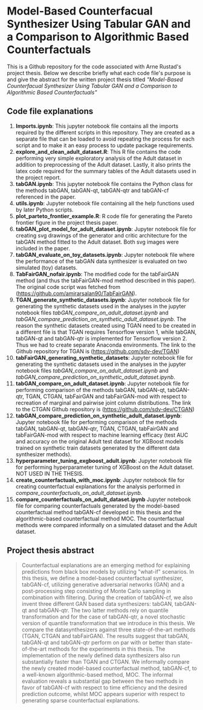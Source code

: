 # Model-Based Counterfacual Synthesizer Using Tabular GAN and a Comparison to Algorithmic Based Counterfactuals


This is a Github repository for the code associated with Arne Rustad's project thesis. Below we describe briefly what each code file's purpose is and give the abstract for the written project thesis titled *"Model-Based Counterfacual Synthesizer Using Tabular GAN and a Comparison to Algorithmic Based Counterfactuals"*


## Code file explanations

1. **Imports.ipynb**: This jupyter notebook file contains all the imports required by the different scripts in this repository. They are created as a separate file that can be loaded to avoid repeating the process for each script and to make it an easy process to update package requirements.
2. **explore_and_clean_adult_dataset.R**: This R file contains the code performing very simple exploratory analysis of the Adult dataset in addition to preprocessing of the Adult dataset. Lastly, it also prints the latex code required for the summary tables of the Adult datasets used in the project report.
3. **tabGAN.ipynb**: This jupyter notebook file contains the Python class for the methods tabGAN, tabGAN-qt, tabGAN-qtr and tabGAN-cf referenced in the paper.
4. **utils.ipynb**: Jupyter notebook file containing all the help functions used by later Python scripts.
5. **plot_parteto_frontier_example.R**: R code file for generating the Pareto frontier figure in the project thesis paper.
6. **tabGAN_plot_model_for_adult_dataset.ipynb**: Jupyter notebook file for creating svg drawings of the generator and critic architecture for the tabGAN method fitted to the Adult dataset. Both svg images were included in the paper.
7. **tabGAN_evaluate_on_toy_datasets.ipynb**: Jupyter notebook file where the performance of the tabGAN data synthesizer is evaluated on two simulated (toy) datasets.
8. **TabFairGAN_nofair.ipynb**: The modified code for the tabFairGAN method (and thus the tabFairGAN-mod method described in this paper). The original code script was fetched from (https://github.com/amirarsalan90/TabFairGAN).
9. **TGAN_generate_synthetic_datasets.ipynb**: Jupyter notebook file for generating the synthetic datasets used in the analyses in the jupyter notebook files *tabGAN_compare_on_adult_dataset.ipynb* and *tabGAN_compare_prediction_on_synthetic_adult_dataset.ipynb*. The reason the synthetic datasets created using TGAN need to be created in a different file is that TGAN requires Tensorflow version 1, while tabGAN, tabGAN-qt and tabGAN-qtr is implemented for Tensorflow version 2. Thus we had to create separate Anaconda environments. The link to the Github repository for TGAN is (https://github.com/sdv-dev/TGAN)
10. **tabFairGAN_generating_synthetic_datasets**: Jupyter notebook file for generating the synthetic datasets used in the analyses in the jupyter notebook files *tabGAN_compare_on_adult_dataset.ipynb* and *tabGAN_compare_prediction_on_synthetic_adult_dataset.ipynb*.
11. **tabGAN_compare_on_adult_dataset.ipynb**: Jupyter notebook file for performing comparison of the methods tabGAN, tabGAN-qt, tabGAN-qtr, TGAN, CTGAN, tabFairGAN and tabFairGAN-mod with respect to recreation of marginal and pairwise joint column distributions. The link to the CTGAN Github repository is (https://github.com/sdv-dev/CTGAN)
12. **tabGAN_compare_prediction_on_synthetic_adult_dataset.ipynb**: Jupyter notebook file for performing comparison of the methods tabGAN, tabGAN-qt, tabGAN-qtr, TGAN, CTGAN, tabFairGAN and tabFairGAN-mod with respect to machine learning efficacy (test AUC and accuracy on the original Adult test dataset for XGBoost models trained on synthetic train datasets generated by the different data synthesizer methods).
13. **hyperparameter_tuning_exgboost_adult.ipynb**: Jupyter notebook file for performing hyperparameter tuning of XGBoost on the Adult dataset. NOT USED IN THE THESIS.
14. **create_counterfactuals_with_moc.ipynb**: Jupyter notebook file for creating counterfactual explanations for the analysis performed in *compare_counterfactuals_on_adult_dataset.ipynb*.
15. **compare_counterfactuals_on_adult_dataset.ipynb** Jupyter notebook file for comparing counterfactuals generated by the model-based counterfactual method tabGAN-cf developed in this thesis and the algorithmic-based counterfactual method MOC. The counterfactual methods were compared informally on a simulated dataset and the Adult dataset.


## Project thesis abstract

> Counterfactual explanations are an emerging method for explaining predictions from black box models by utilizing "what-if" scenarios. In this thesis, we define a model-based counterfactual synthesizer, tabGAN-cf, utilizing generative adversarial networks (GAN) and a post-processing step consisting of Monte Carlo sampling in combination with filtering. During the creation of tabGAN-cf, we also invent three different GAN based data synthesizers: tabGAN, tabGAN-qt and tabGAN-qtr. The two latter methods rely on quantile transformation and for the case of tabGAN-qtr, a novel stochastic version of quantile transformation that we introduce in this thesis. We compare the datasynthesizers against three state-of-the-art methods (TGAN, CTGAN and tabFairGAN). The results suggest that tabGAN, tabGAN-qt and tabGAN-qtr perform on par with or better than state-of-the-art methods for the experiments in this thesis. The implementation of the newly defined data synthesizers also run substantially faster than TGAN and CTGAN. We informally compare the newly created model-based counterfactual method, tabGAN-cf, to a well-known algorithmic-based method, MOC. The informal evaluation reveals a substantial gap between the two methods in favor of tabGAN-cf with respect to time efficiency and the desired prediction outcome, whilst MOC appears superior with respect to generating sparse counterfactual explanations.

